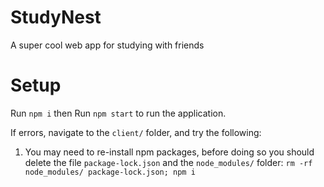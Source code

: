 # StudyNest
A super cool web app for studying with friends


# Setup
Run `npm i` then 
Run `npm start` to run the application.

If errors, navigate to the `client/` folder, and try the following:
1. You may need to re-install npm packages, before doing so you should delete the file `package-lock.json` and the `node_modules/` folder: `rm -rf node_modules/ package-lock.json; npm i`
